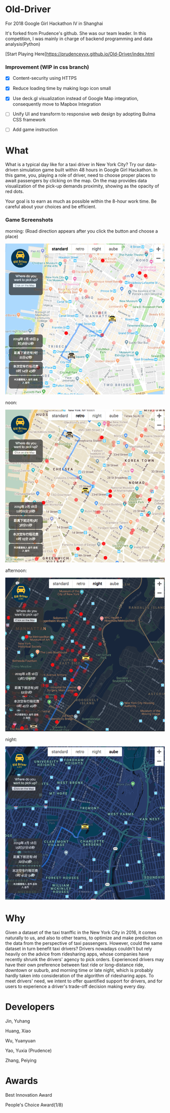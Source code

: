 # Old-Driver
For 2018 Google Girl Hackathon IV in Shanghai

It's forked from Prudence's github. She was our team leader. 
In this competition, I was mainly in charge of backend programming and data analysis(Python)

[Start Playing Here]https://prudenceyyx.github.io/Old-Driver/index.html

### Improvement (WIP in css branch)
- [x] Content-security using HTTPS
- [x] Reduce loading time by making logo icon small
- [x] Use deck.gl visualization instead of Google Map integration, consequently move to Mapbox Integration
- [ ] Unify UI and transform to responsive web design by adopting Bulma CSS framework
- [ ] Add game instruction


# What
What is a typical day like for a taxi driver in New York City? Try our data-driven simulation game built within 48 hours in Google Girl Hackathon. 
In this game, you, playing a role of driver, need to choose proper places to await passengers by clicking on the map. On the map provides data visualization of the pick-up demands proximity, showing as the opacity of red dots.

Your goal is to earn as much as possible within the 8-hour work time. Be careful about your choices and be efficient. 

### Game Screenshots

morning: (Road direction appears after you click the button and choose a place)

![alt text][map1]

noon:

![alt text][map2]

afternoon:

![alt text][map3]

night:

![alt text][map4]

[map1]:https://github.com/Prudenceyyx/Old-Driver/blob/master/doc/map_1.png?raw=true
[map2]:https://github.com/Prudenceyyx/Old-Driver/blob/master/doc/map_2.png?raw=true
[map3]:https://github.com/Prudenceyyx/Old-Driver/blob/master/doc/map_3.png?raw=true
[map4]:https://github.com/Prudenceyyx/Old-Driver/blob/master/doc/map_4.png?raw=true




# Why
Given a dataset of the taxi tranffic in the New York City in 2016, it comes naturally to us, and also to other teams, to optimize and make prediciton on the data from the perspective of taxi passengers. However, could the same dataset in turn benefit taxi drivers? Drivers nowadays couldn't but rely heavily on the advice from ridesharing apps, whose companies have recently shrunk the drivers' agency to pick orders. Experienced drivers may have their own preference between fast ride or long-distance ride, downtown or suburb, and morning time or late night, which is probably hardly taken into consideration of the algorithm of ridesharing apps. To meet drivers' need, we intent to offer quantified support for drivers, and for users to experience a driver's trade-off decision making every day.


# Developers
Jin, Yuhang

Huang, Xiao

Wu, Yuanyuan

Yao, Yuxia (Prudence)

Zhang, Peiying

# Awards
Best Innovation Award

People's Choice Award(1/8)




